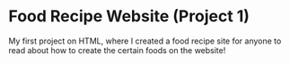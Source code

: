 # Food Recipe Website (Project 1)

My first project on HTML, where I created a food recipe site for anyone to read about how to create the certain foods on the website!
